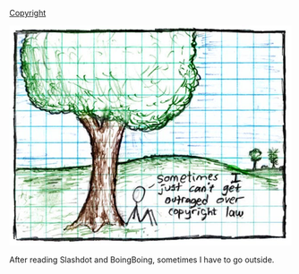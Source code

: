 [Copyright](https://xkcd.com/14)

![Copyright](./random_comic.png)

After reading Slashdot and BoingBoing, sometimes I have to go outside.

